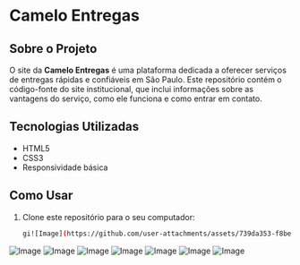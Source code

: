 # Camelo Entregas

## Sobre o Projeto
O site da **Camelo Entregas** é uma plataforma dedicada a oferecer serviços de entregas rápidas e confiáveis em São Paulo. Este repositório contém o código-fonte do site institucional, que inclui informações sobre as vantagens do serviço, como ele funciona e como entrar em contato.

## Tecnologias Utilizadas
- HTML5
- CSS3
- Responsividade básica

## Como Usar
1. Clone este repositório para o seu computador:
   ```bash
   gi![Image](https://github.com/user-attachments/assets/739da353-f8be-43de-8ccd-17b24af50e5a)t clone https://github.com/Camelol-entregas/meu-site-pessoal.git 
![Image](https://github.com/user-attachments/assets/bb1d5719-86b3-47f1-83b3-20b1327788e1)
![Image](https://github.com/user-attachments/assets/1f85b354-40bd-414f-8804-a6fab04880d4)
![Image](https://github.com/user-attachments/assets/8ab1fd97-9544-44ad-bcb7-c63e68c9021c)
![Image](https://github.com/user-attachments/assets/c7355a17-b89b-4ef9-af9e-29b20496af50)
![Image](https://github.com/user-attachments/assets/24486145-38ee-4b21-8338-7595d88237a2)
![Image](https://github.com/user-attachments/assets/25569709-1912-4678-a86b-745d70f985d9)
![Image](https://github.com/user-attachments/assets/846bbd0b-6c3c-4de9-bf7a-6753cab9751a)
